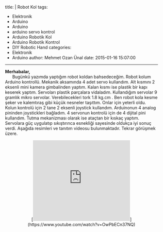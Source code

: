 title: |
  Robot Kol
tags:
  - Elektronik
  - Arduino
  - Arduino
  - arduino servo kontrol
  - Arduino Robotik Kol
  - Arduino Robotik Kontrol
  - DIY Robotic Hand
categories:
  - Elektronik
  - Arduino
author: Mehmet Ozan Ünal
date: 2015-01-16 15:07:00
---

**Merhabalar,**  
      Bugünkü yazımda yaptığım robot koldan bahsedeceğim. Robot kolum Arduino kontrollü. Mekanik aksamında 4 adet servo kullandım. Alt kısmını 2 eksenli mini kamera gimbalinden yaptım. Kalan kısmı ise plastik bir kapı keserek yaptım. Servoları plastik parçalara vidaladım. Kullandığım servolar 9 gramlık mikro servolar. Verebilecekleri tork 1.8 kg.cm . Ben robot kola kesme şeker ve kalemtıraş gibi küçük nesneler taşıttım. Onlar için yeterli oldu. Kolun kontrolü için 2 tane 2 eksenli joystick kullandım. Arduinonun 4 analog pininden joystickleri bağladım. 4 servonun kontrolü için de 4 dijital pini kullandım. Tutma mekanizması olarak ise ataçtan bir kıskaç yaptım. Servolara güç uygulatıp sıkıştırınca esnekliği sayesinde oldukça iyi sonuç verdi. Aşağıda resimleri ve tanıtım videosu bulunmaktadır. Tekrar görüşmek üzere.  

<div class="separator" style="clear: both; text-align: center;">[<iframe allowfullscreen="true" webkitallowfullscreen="true" mozallowfullscreen="true" width="320" height="266" src="https://www.youtube.com/embed/OwPbECn37NQ?feature=player_embedded" frameborder="0"></a></div><br /><br /><br /><div class="separator" style="clear: both; text-align: center;"><a href="https://1.bp.blogspot.com/-WYcg-KdsbXU/VLj9NWN1AzI/AAAAAAAAGuc/UXAdxNfqWhA/s1600/IMG_20150115_212523.jpg" imageanchor="1" style="margin-left: 1em; margin-right: 1em;"><img border="0" src="https://1.bp.blogspot.com/-WYcg-KdsbXU/VLj9NWN1AzI/AAAAAAAAGuc/UXAdxNfqWhA/s1600/IMG_20150115_212523.jpg" height="240" width="320" /></a></div><br />&nbsp; &nbsp; &nbsp; &nbsp; &nbsp; &nbsp; &nbsp; &nbsp; &nbsp; &nbsp; &nbsp; &nbsp; &nbsp; &nbsp; &nbsp; &nbsp; &nbsp; &nbsp; &nbsp; &nbsp; &nbsp; <br /><a name='more'></a><br /><div class="separator" style="clear: both; text-align: center;"><a href="https://1.bp.blogspot.com/-tdMt39Y3LUU/VLj80_wj_PI/AAAAAAAAGtk/2HoWmnjX514/s1600/IMG_20150115_210610.jpg" imageanchor="1" style="margin-left: 1em; margin-right: 1em;"><img border="0" src="https://1.bp.blogspot.com/-tdMt39Y3LUU/VLj80_wj_PI/AAAAAAAAGtk/2HoWmnjX514/s1600/IMG_20150115_210610.jpg" height="320" width="240" /></a></div><br /><div class="separator" style="clear: both; text-align: center;"><a href="https://3.bp.blogspot.com/-9x2Fbq3gWqs/VLj81VMauzI/AAAAAAAAGto/lp_aGMBtQtU/s1600/IMG_20150115_210620.jpg" imageanchor="1" style="margin-left: 1em; margin-right: 1em;"><img border="0" src="https://3.bp.blogspot.com/-9x2Fbq3gWqs/VLj81VMauzI/AAAAAAAAGto/lp_aGMBtQtU/s1600/IMG_20150115_210620.jpg" height="320" width="240" /></a></div><br /><div class="separator" style="clear: both; text-align: center;"><a href="https://4.bp.blogspot.com/-PxW1bFX5pFU/VLj81heA3KI/AAAAAAAAGt0/htv3W6Wvf54/s1600/IMG_20150115_210717.jpg" imageanchor="1" style="margin-left: 1em; margin-right: 1em;"><img border="0" src="https://4.bp.blogspot.com/-PxW1bFX5pFU/VLj81heA3KI/AAAAAAAAGt0/htv3W6Wvf54/s1600/IMG_20150115_210717.jpg" height="320" width="240" /></a></div><br /><div class="separator" style="clear: both; text-align: center;"><a href="https://2.bp.blogspot.com/-JLOczQ5BzVU/VLj9B0cViSI/AAAAAAAAGt8/m7YCB8hxfUg/s1600/IMG_20150115_210751.jpg" imageanchor="1" style="margin-left: 1em; margin-right: 1em;"><img border="0" src="https://2.bp.blogspot.com/-JLOczQ5BzVU/VLj9B0cViSI/AAAAAAAAGt8/m7YCB8hxfUg/s1600/IMG_20150115_210751.jpg" height="320" width="240" /></a></div><br /><div class="separator" style="clear: both; text-align: center;"><a href="https://3.bp.blogspot.com/-8Ja8EOaMuD8/VLj9CKMfpNI/AAAAAAAAGuA/UwnKwmirY0k/s1600/IMG_20150115_210848.jpg" imageanchor="1" style="margin-left: 1em; margin-right: 1em;"><img border="0" src="https://3.bp.blogspot.com/-8Ja8EOaMuD8/VLj9CKMfpNI/AAAAAAAAGuA/UwnKwmirY0k/s1600/IMG_20150115_210848.jpg" height="320" width="240" /></a></div><br /><div class="separator" style="clear: both; text-align: center;"><a href="https://4.bp.blogspot.com/-SQ3VMxIgmrw/VLj9DesxPNI/AAAAAAAAGuM/6F9rdhLq5RA/s1600/IMG_20150115_212445.jpg" imageanchor="1" style="margin-left: 1em; margin-right: 1em;"><img border="0" src="https://4.bp.blogspot.com/-SQ3VMxIgmrw/VLj9DesxPNI/AAAAAAAAGuM/6F9rdhLq5RA/s1600/IMG_20150115_212445.jpg" height="240" width="320" /></a></div><br /><div class="separator" style="clear: both; text-align: center;"><a href="https://4.bp.blogspot.com/-4KueUkTjHLs/VLj9LqZ8jaI/AAAAAAAAGuU/lLBYnnLPDes/s1600/IMG_20150115_212457.jpg" imageanchor="1" style="margin-left: 1em; margin-right: 1em;"><img border="0" src="https://4.bp.blogspot.com/-4KueUkTjHLs/VLj9LqZ8jaI/AAAAAAAAGuU/lLBYnnLPDes/s1600/IMG_20150115_212457.jpg" height="240" width="320" /></a></div></iframe>](https://www.youtube.com/watch?v=OwPbECn37NQ)</div>